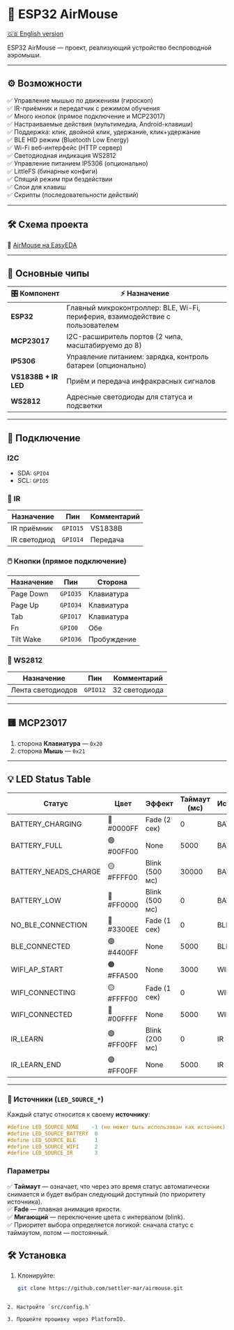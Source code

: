 # 🚀 ESP32 AirMouse

[🇬🇧 English version](./README_EN.md)

ESP32 AirMouse — проект, реализующий устройство беспроводной аэромыши.

---

## ⚙️ Возможности

✅ Управление мышью по движениям (гироскоп)  
✅ IR-приёмник и передатчик с режимом обучения  
✅ Много кнопок (прямое подключение и MCP23017)  
✅ Настраиваемые действия (мультимедиа, Android-клавиши)  
✅ Поддержка: клик, двойной клик, удержание, клик+удержание  
✅ BLE HID режим (Bluetooth Low Energy)  
✅ Wi-Fi веб-интерфейс (HTTP сервер)  
✅ Светодиодная индикация WS2812  
✅ Управление питанием IP5306 (опционально)  
✅ LittleFS (бинарные конфиги)  
✅ Спящий режим при бездействии  
✅ Слои для клавиш  
✅ Скрипты (последовательности действий)

---

## 🛠️ Схема проекта

🔗 [AirMouse на EasyEDA](https://oshwlab.com/matuhinmax/air_mouse)

---

## 🧩 Основные чипы

| 🎛️ Компонент        | ⚡ Назначение                                                                           |
|---------------------|---------------------------------------------------------------------------------------|
| **ESP32**           | Главный микроконтроллер: BLE, Wi-Fi, периферия, взаимодействие с пользователем         |
| **MCP23017**        | I2C-расширитель портов (2 чипа, масштабируемо до 8)                                    |
| **IP5306**          | Управление питанием: зарядка, контроль батареи (опционально)                           |
| **VS1838B + IR LED**| Приём и передача инфракрасных сигналов                                                 |
| **WS2812**          | Адресные светодиоды для статуса и подсветки                                            |

---

## 🔌 Подключение

### I2C
- SDA: `GPIO4`
- SCL: `GPIO5`

### 📡 IR
| Назначение   | Пин      | Комментарий      |
|---------------|----------|------------------|
| IR приёмник  | `GPIO15` | VS1838B          |
| IR светодиод | `GPIO14` | Передача         |

### 🖱️ Кнопки (прямое подключение)
| Назначение  | Пин      | Сторона         |
|-------------|----------|------------------|
| Page Down   | `GPIO35` | Клавиатура      |
| Page Up     | `GPIO34` | Клавиатура      |
| Tab         | `GPIO17` | Клавиатура      |
| Fn          | `GPIO0`  | Обе             |
| Tilt Wake   | `GPIO36` | Пробуждение     |

### 🌈 WS2812
| Назначение      | Пин      | Комментарий      |
|------------------|----------|------------------|
| Лента светодиодов| `GPIO12` | 32 светодиода    |

---

## 🟨 MCP23017

1. сторона **Клавиатура** — `0x20`
2. сторона **Мышь** — `0x21`
---

## 💡 LED Status Table

| Статус                         | Цвет      | Эффект            | Таймаут (мс) | Источник | Описание            |
|--------------------------------|-----------|--------------------|--------------|----------|---------------------|
| BATTERY_CHARGING               | 🔵 #0000FF| Fade (2 сек)      | 0            | BATTERY  | Зарядка             |
| BATTERY_FULL                   | 🟢 #00FF00| None              | 5000         | BATTERY  | Полный заряд        |
| BATTERY_NEADS_CHARGE           | 🟡 #FFFF00| Blink (500 мс)    | 30000        | BATTERY  | Нужен заряд         |
| BATTERY_LOW                    | 🔴 #FF0000| Blink (500 мс)    | 0            | BATTERY  | Низкий заряд        |
| NO_BLE_CONNECTION              | 🔵 #3300EE| Fade (1 сек)      | 0            | BLE      | BLE не подключен    |
| BLE_CONNECTED                  | 🟣 #4400FF| None              | 5000         | BLE      | BLE подключен       |
| WIFI_AP_START                  | 🟠 #FFA500| None              | 3000         | WIFI     | Wi-Fi AP            |
| WIFI_CONNECTING                | 🟡 #FFFF00| Fade (1 сек)      | 0            | WIFI     | Подключение Wi-Fi   |
| WIFI_CONNECTED                 | 🔵 #00FFFF| None              | 5000         | WIFI     | Wi-Fi подключен     |
| IR_LEARN                       | 🟣 #FF00FF| Blink (200 мс)    | 0            | IR       | Обучение IR         |
| IR_LEARN_END                   | 🟣 #FF00FF| None              | 5000         | IR       | Обучение завершено  |

---

### 🔧 Источники (`LED_SOURCE_*`)
Каждый статус относится к своему **источнику**:

```cpp
#define LED_SOURCE_NONE    -1 (не может быть использован как источник)
#define LED_SOURCE_BATTERY  0
#define LED_SOURCE_BLE      1
#define LED_SOURCE_WIFI     2
#define LED_SOURCE_IR       3
```

### Параметры

✅ **Таймаут** — означает, что через это время статус автоматически снимается и будет выбран следующий доступный (по приоритету источника).  
✅ **Fade** — плавная анимация яркости.  
✅ **Мигающий** — переключение цвета с интервалом (blink).  
✅ Приоритет выбора определяется логикой: сначала статус с таймаутом, потом — постоянный.


## 🛠️ Установка

1. Клонируйте:
   ```bash
   git clone https://github.com/settler-mar/airmouse.git
  ```

2. Настройте `src/config.h`

3. Прошейте прошивку через PlatformIO.